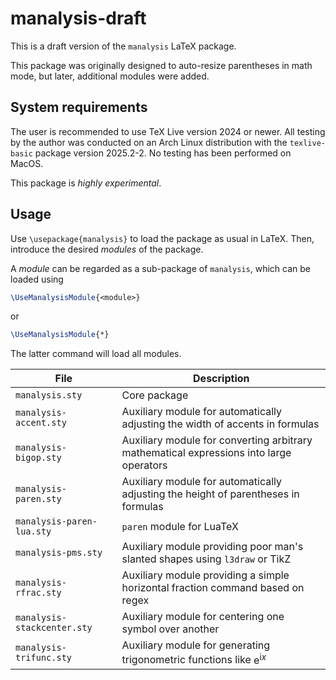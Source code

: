 # manalysis-draft

This is a draft version of the `manalysis` LaTeX package.

This package was originally designed to auto-resize parentheses in math mode, but later, additional modules were added.

## System requirements

The user is recommended to use TeX Live version 2024 or newer. All testing by the author was conducted on an Arch Linux distribution with the `texlive-basic` package version 2025.2-2. No testing has been performed on MacOS.

This package is *highly experimental*.

## Usage

Use `\usepackage{manalysis}` to load the package as usual in LaTeX. Then, introduce the desired *modules* of the package.

A *module* can be regarded as a sub-package of `manalysis`, which can be loaded using

```tex
\UseManalysisModule{<module>}
```

or

```tex
\UseManalysisModule{*}
```

The latter command will load all modules.

| File                        | Description                                                                             |
| --------------------------- | --------------------------------------------------------------------------------------- |
| `manalysis.sty`             | Core package                                                                            |
| `manalysis-accent.sty`      | Auxiliary module for automatically adjusting the width of accents in formulas           |
| `manalysis-bigop.sty`       | Auxiliary module for converting arbitrary mathematical expressions into large operators |
| `manalysis-paren.sty`       | Auxiliary module for automatically adjusting the height of parentheses in formulas      |
| `manalysis-paren-lua.sty`   | `paren` module for LuaTeX                                                               |
| `manalysis-pms.sty`         | Auxiliary module providing poor man's slanted shapes using `l3draw` or TikZ             |
| `manalysis-rfrac.sty`       | Auxiliary module providing a simple horizontal fraction command based on regex          |
| `manalysis-stackcenter.sty` | Auxiliary module for centering one symbol over another                                  |
| `manalysis-trifunc.sty`     | Auxiliary module for generating trigonometric functions like $\mathrm e^{\mathrm ix}$   |
